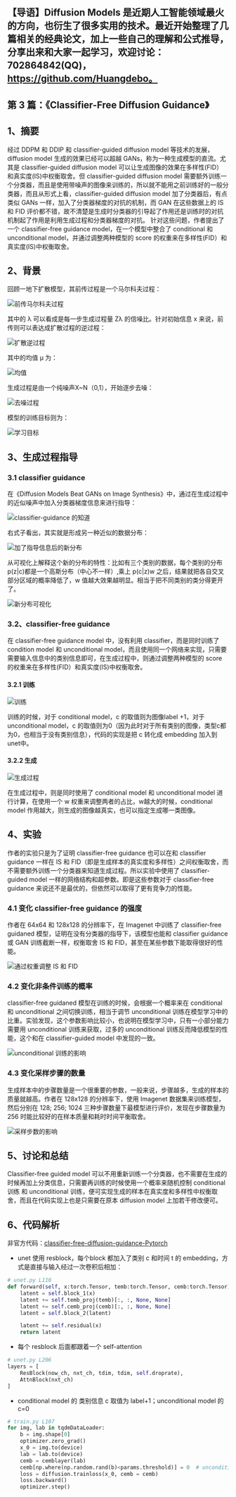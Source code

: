 ## 【导语】Diffusion Models 是近期人工智能领域最火的方向，也衍生了很多实用的技术。最近开始整理了几篇相关的经典论文，加上一些自己的理解和公式推导，分享出来和大家一起学习，欢迎讨论：702864842(QQ)，https://github.com/Huangdebo。
## 第 3 篇：《Classifier-Free Diffusion Guidance》


## 1、摘要
经过 DDPM 和 DDIP 和 classifier-guided diffusion model 等技术的发展，diffusion model 生成的效果已经可以超越 GANs，称为一种生成模型的直流。尤其是 classifier-guided diffusion model 可以让生成图像的效果在多样性(FID）和真实度(IS)中权衡取舍。但 classifier-guided diffusion model  需要额外训练一个分类器，而且是使用带噪声的图像来训练的，所以就不能用之前训练好的一般分类器，而且从形式上看，classifier-guided diffusion model 加了分类器后，有点类似 GANs 一样，加入了分类器梯度的对抗的机制，而 GAN 在这些数据上的 IS 和 FID 评价都不错，故不清楚是生成时分类器的引导起了作用还是训练时的对抗机制起了作用是利用生成过程和分类器梯度的对抗。
针对这些问题，作者提出了一个 classifier-free guidance model，在一个模型中整合了 conditional 和 unconditional model，并通过调整两种模型的 score 的权重来在多样性(FID）和真实度(IS)中权衡取舍。

## 2、背景
回顾一地下扩散模型，其前传过程是一个马尔科夫过程：

![前传马尔科夫过程](https://img-blog.csdnimg.cn/direct/4cdfd907e43d460499b8d9f6b525e734.png#pic_center)

其中的 λ 可以看成是每一步生成过程量 Zλ 的信噪比。针对初始信息 x 来说，前传则可以表达成扩散过程的逆过程：

![扩散逆过程](https://img-blog.csdnimg.cn/direct/1e523c9860cd4f029cd94080aed0826a.png#pic_center)

其中的均值 μ 为：

![均值](https://img-blog.csdnimg.cn/direct/f97879e887f545e3a2ffb482c517355d.png#pic_center)

生成过程是由一个纯噪声X~N（0,1），开始逐步去噪：

![去噪过程](https://img-blog.csdnimg.cn/direct/062d9de67a4b428d99d57bc5416dab86.png#pic_center)

模型的训练目标则为：

![学习目标](https://img-blog.csdnimg.cn/direct/74c8749c2aeb4af4a231815cc5b7ee20.png#pic_center)

## 3、生成过程指导
### 3.1 classifier guidance
在《Diffusion Models Beat GANs on Image Synthesis》中，通过在生成过程中的近似噪声中加入分类器梯度信息来进行指导：

![classifier-guidance 的知道](https://img-blog.csdnimg.cn/direct/333fbe7456f54d68ae9f058747f127a8.png#pic_center)

右式子看出，其实就是形成另一种近似的数据分布：

![加了指导信息后的新分布](https://img-blog.csdnimg.cn/direct/0231642424f145ef9b480929906bc207.png#pic_center)

从可视化上解释这个新的分布的特性：比如有三个类别的数据，每个类别的分布p(z|c)都是一个高斯分布（中心不一样）,乘上 p(c|z)w 之后，结果就把各自交叉部分区域的概率降低了，w 值越大效果越明显。相当于把不同类别的类分得更开了。

![新分布可视化](https://img-blog.csdnimg.cn/direct/18d1f50f4d1f4024836cce5486a11bb4.png#pic_center)

### 3.2、classifier-free guidance
在 classifier-free guidance model 中，没有利用 classifier，而是同时训练了condition model 和 unconditional model，而且使用同一个网络来实现，只需要需要输入信息中的类别信息即可，在生成过程中，则通过调整两种模型的 score 的权重来在多样性(FID）和真实度(IS)中权衡取舍。
#### 3.2.1 训练

![训练](https://img-blog.csdnimg.cn/direct/062ab96d0b844fe48aaeee9d96c08643.png#pic_center)

训练的时候，对于 conditional model，c 的取值则为图像label +1，对于 unconditional model，c 的取值则为0（因为此时对于所有类别的图像，类型c都为0，也相当于没有类别信息），代码的实现是把 c 转化成 embedding 加入到 unet中。
#### 3.2.2 生成

![生成过程](https://img-blog.csdnimg.cn/direct/d07c047ed67f4f9cbe97c58c1ce572d1.png#pic_center)

在生成过程中，则是同时使用了 conditional model 和 unconditional model 进行计算，在使用一个 w 权重来调整两者的占比，w越大的时候，conditional model 作用越大，则生成的图像越真实，也可以指定生成哪一类图像。

## 4、实验
作者的实验只是为了证明 classifier-free guidance 也可以在和 classifier guidance 一样在 IS 和 FID（即是生成样本的真实度和多样性）之间权衡取舍，而不需要额外训练一个分类器来知道生成过程。所以实验中使用了 classifier-guided model 一样的网络结构和超参数。即是这些参数对于 classifier-free guidance 来说还不是最优的，但依然可以取得了更有竞争力的性能。
### 4.1 变化 classifier-free guidance 的强度
作者在 64x64 和 128x128 的分辨率下，在 Imagenet 中训练了 classifier-free guidaned 模型，证明在没有分类器的指导下，该模型也能和 classifier guidance 或 GAN 训练截断一样，权衡取舍 IS 和 FID，甚至在某些参数下能取得很好的性能。

![通过权重调整 IS 和 FID](https://img-blog.csdnimg.cn/direct/1c5ddac376b24c3eb99ff54dc23a6077.png#pic_center)

### 4.2 变化非条件训练的概率
classifier-free guidaned 模型在训练的时候，会根据一个概率来在 conditional 和 unconditional 之间切换训练，相当于调节 unconditional 训练在模型学习中的比重。实验发现，这个参数影响比较小，也说明在模型学习中，只有一小部分能力需要用 unconditional 训练来获取，过多的 unconditional 训练反而降低模型的性能，这个和在 classifier-guided model 中发现的一致。

![unconditional 训练的影响](https://img-blog.csdnimg.cn/direct/0a3f3fd5aeea45b7a2c83e151f3f1258.png#pic_center)

### 4.3 变化采样步骤的数量
生成样本中的步骤数量是一个很重要的参数，一般来说，步骤越多，生成的样本的质量就越高。作者在 128x128 的分辨率下，使用 Imagenet 数据集来训练模型，然后分别在 128; 256; 1024 三种步骤数量下最模型进行评价，发现在步骤数量为 256 时能比较好的在样本质量和耗时时间平衡取舍。

![采样步数的影响](https://img-blog.csdnimg.cn/direct/0fb20cca445b4884820006139bd3ca7e.png#pic_center)

## 5、讨论和总结
Classifier-free guided model 可以不用重新训练一个分类器，也不需要在生成的时候再加上分类信息，只需要再训练的时候使用一个概率来随机控制 conditional 训练 和 unconditional 训练，便可实现生成的样本在真实度和多样性中权衡取舍，而且在代码实现上也是只需要在原本 diffusion model 上加若干修改便可。

## 6、代码解析

非官方代码：[classifier-free-diffusion-guidance-Pytorch](https://github.com/coderpiaobozhe/classifier-free-diffusion-guidance-Pytorch)
- unet 使用 resblock，每个block 都加入了类别 c 和时间 t 的 embedding，方式是直接与输入经过一次卷积后相加：

```python
# unet.py L110
def forward(self, x:torch.Tensor, temb:torch.Tensor, cemb:torch.Tensor) -> torch.Tensor:
    latent = self.block_1(x)
    latent += self.temb_proj(temb)[:, :, None, None]
    latent += self.cemb_proj(cemb)[:, :, None, None]
    latent = self.block_2(latent)

    latent += self.residual(x)
    return latent
```
- 每个 resblock 后面都跟着一个 self-attention

```python
# unet.py L206
layers = [
    ResBlock(now_ch, nxt_ch, tdim, tdim, self.droprate),
    AttnBlock(nxt_ch)
]
```

- conditional model 的 类别信息 c 取值为 label+1；unconditional model 的 c=0

```python
# train.py L107
for img, lab in tqdmDataLoader:
    b = img.shape[0]
    optimizer.zero_grad()
    x_0 = img.to(device)
    lab = lab.to(device)
    cemb = cemblayer(lab)
    cemb[np.where(np.random.rand(b)<params.threshold)] = 0  # unconditional model 则 c=0
    loss = diffusion.trainloss(x_0, cemb = cemb)
    loss.backward()
    optimizer.step()
```









